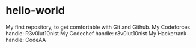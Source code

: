 # hello-world
My first repository, to get comfortable with Git and Github.
My Codeforces handle: R3v0lut10nist 
My Codechef handle: r3v0lut10nist
My Hackerrank handle: CodeAA
